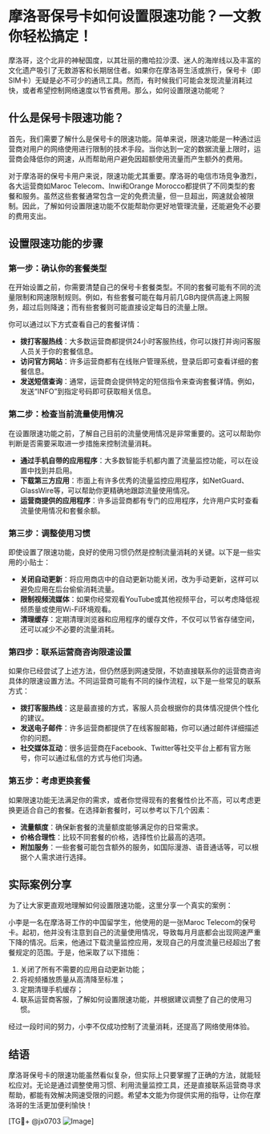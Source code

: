 # 摩洛哥保号卡如何设置限速功能？一文教你轻松搞定！

摩洛哥，这个北非的神秘国度，以其壮丽的撒哈拉沙漠、迷人的海岸线以及丰富的文化遗产吸引了无数游客和长期居住者。如果你在摩洛哥生活或旅行，保号卡（即SIM卡）无疑是必不可少的通讯工具。然而，有时候我们可能会发现流量消耗过快，或者希望控制网络速度以节省费用。那么，如何设置限速功能呢？

## 什么是保号卡限速功能？

首先，我们需要了解什么是保号卡的限速功能。简单来说，限速功能是一种通过运营商对用户的网络使用进行限制的技术手段。当你达到一定的数据流量上限时，运营商会降低你的网速，从而帮助用户避免因超额使用流量而产生额外的费用。

对于摩洛哥的保号卡用户来说，限速功能尤其重要。摩洛哥的电信市场竞争激烈，各大运营商如Maroc Telecom、Inwi和Orange Morocco都提供了不同类型的套餐和服务。虽然这些套餐通常包含一定的免费流量，但一旦超出，网速就会被限制。因此，了解如何设置限速功能不仅能帮助你更好地管理流量，还能避免不必要的费用支出。

## 设置限速功能的步骤

### 第一步：确认你的套餐类型

在开始设置之前，你需要清楚自己的保号卡套餐类型。不同的套餐可能有不同的流量限制和网速限制规则。例如，有些套餐可能在每月前几GB内提供高速上网服务，超过后则降速；而有些套餐则可能直接设定每日的流量上限。

你可以通过以下方式查看自己的套餐详情：

- **拨打客服热线**：大多数运营商都提供24小时客服热线，你可以拨打并询问客服人员关于你的套餐信息。
- **访问官方网站**：许多运营商都有在线账户管理系统，登录后即可查看详细的套餐信息。
- **发送短信查询**：通常，运营商会提供特定的短信指令来查询套餐详情。例如，发送“INFO”到指定号码即可获取相关信息。

### 第二步：检查当前流量使用情况

在设置限速功能之前，了解自己目前的流量使用情况是非常重要的。这可以帮助你判断是否需要采取进一步措施来控制流量消耗。

- **通过手机自带的应用程序**：大多数智能手机都内置了流量监控功能，可以在设置中找到并启用。
- **下载第三方应用**：市面上有许多优秀的流量监控应用程序，如NetGuard、GlassWire等，可以帮助你更精确地跟踪流量使用情况。
- **运营商提供的应用程序**：许多运营商都有专门的应用程序，允许用户实时查看流量使用情况和套餐余额。

### 第三步：调整使用习惯

即使设置了限速功能，良好的使用习惯仍然是控制流量消耗的关键。以下是一些实用的小贴士：

- **关闭自动更新**：将应用商店中的自动更新功能关闭，改为手动更新，这样可以避免应用在后台偷偷消耗流量。
- **限制视频流媒体**：如果你经常观看YouTube或其他视频平台，可以考虑降低视频质量或使用Wi-Fi环境观看。
- **清理缓存**：定期清理浏览器和应用程序的缓存文件，不仅可以节省存储空间，还可以减少不必要的流量消耗。

### 第四步：联系运营商咨询限速设置

如果你已经尝试了上述方法，但仍然感到网速受限，不妨直接联系你的运营商咨询具体的限速设置方法。不同运营商可能有不同的操作流程，以下是一些常见的联系方式：

- **拨打客服热线**：这是最直接的方式，客服人员会根据你的具体情况提供个性化的建议。
- **发送电子邮件**：许多运营商都提供了在线客服邮箱，你可以通过邮件详细描述你的问题。
- **社交媒体互动**：很多运营商在Facebook、Twitter等社交平台上都有官方账号，你可以通过私信的方式与他们沟通。

### 第五步：考虑更换套餐

如果限速功能无法满足你的需求，或者你觉得现有的套餐性价比不高，可以考虑更换更适合自己的套餐。在选择新套餐时，可以参考以下几个因素：

- **流量额度**：确保新套餐的流量额度能够满足你的日常需求。
- **价格合理性**：比较不同套餐的价格，选择性价比最高的选项。
- **附加服务**：一些套餐可能包含额外的服务，如国际漫游、语音通话等，可以根据个人需求进行选择。

## 实际案例分享

为了让大家更直观地理解如何设置限速功能，这里分享一个真实的案例：

小李是一名在摩洛哥工作的中国留学生，他使用的是一张Maroc Telecom的保号卡。起初，他并没有注意到自己的流量使用情况，导致每月月底都会出现网速严重下降的情况。后来，他通过下载流量监控应用，发现自己的月度流量已经超出了套餐规定的范围。于是，他采取了以下措施：

1. 关闭了所有不需要的应用自动更新功能；
2. 将视频播放质量从高清降至标准；
3. 定期清理手机缓存；
4. 联系运营商客服，了解如何设置限速功能，并根据建议调整了自己的使用习惯。

经过一段时间的努力，小李不仅成功控制了流量消耗，还提高了网络使用体验。

## 结语

摩洛哥保号卡的限速功能虽然看似复杂，但实际上只要掌握了正确的方法，就能轻松应对。无论是通过调整使用习惯、利用流量监控工具，还是直接联系运营商寻求帮助，都能有效解决网速受限的问题。希望本文能为你提供实用的指导，让你在摩洛哥的生活更加便利愉快！

[TG💪+ @jx0703 ![Image](https://github.com/user-attachments/assets/dbca1d08-cadb-493c-b0ec-ad6f7a83f270)]